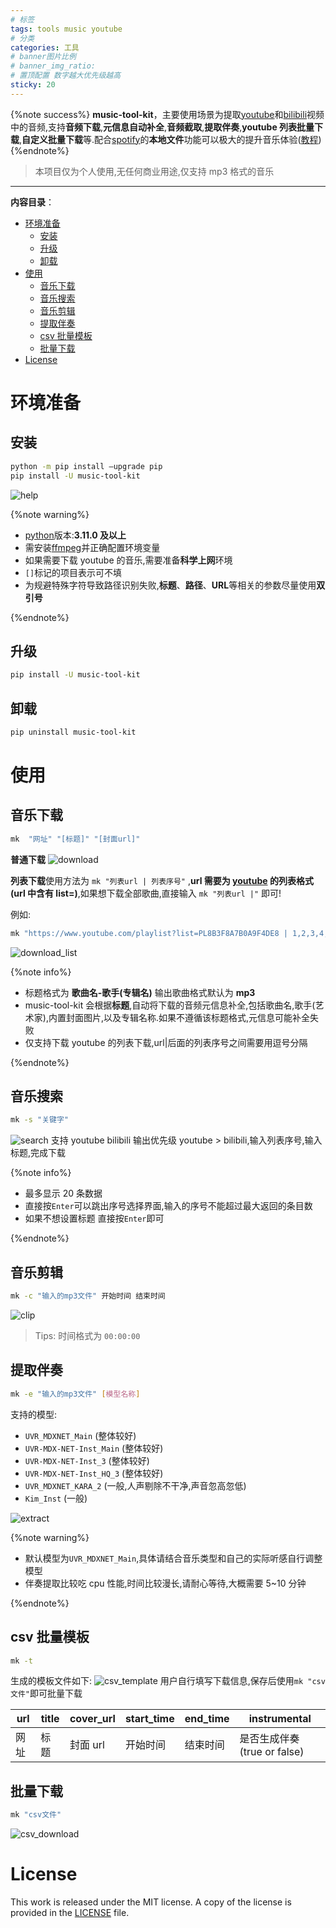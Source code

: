 ```yaml
---
# 标签
tags: tools music youtube
# 分类
categories: 工具
# banner图片比例
# banner_img_ratio:
# 置顶配置 数字越大优先级越高
sticky: 20
---
```


{%note  success%}
**music-tool-kit**，主要使用场景为提取[youtube](https://www.youtube.com)和[bilibili](https://www.bilibili.com)视频中的音频,支持**音频下载**,**元信息自动补全**,**音频截取**,**提取伴奏**,**youtube 列表批量下载**,**自定义批量下载**等.配合[spotify](https://open.spotify.com)的**本地文件**功能可以极大的提升音乐体验([教程](https://www.bilibili.com/video/BV1VL411T7mp/?vd_source=04c6a0d121b6fb871e3d3c0a2554b29b))
{%endnote%}

> 本项目仅为个人使用,无任何商业用途,仅支持 mp3 格式的音乐

---

**内容目录**：

- [环境准备](#环境准备)
  - [安装](#安装)
  - [升级](#升级)
  - [卸载](#卸载)
- [使用](#使用)
  - [音乐下载](#音乐下载)
  - [音乐搜索](#音乐搜索)
  - [音乐剪辑](#音乐剪辑)
  - [提取伴奏](#提取伴奏)
  - [csv 批量模板](#csv-批量模板)
  - [批量下载](#批量下载)
- [License](#license)

# 环境准备

## 安装

```bash
python -m pip install –upgrade pip
pip install -U music-tool-kit
```

![help](https://raw.githubusercontent.com/nichuanfang/music-tool-kit/main/example/help.png)

{%note warning%}

- [python](https://www.python.org/)版本:**3.11.0 及以上**
- 需安装[ffmpeg](https://ffmpeg.org/)并正确配置环境变量
- 如果需要下载 youtube 的音乐,需要准备**科学上网**环境
- `[]`标记的项目表示可不填
- 为规避特殊字符导致路径识别失败,**标题**、**路径**、**URL**等相关的参数尽量使用**双引号**

{%endnote%}

## 升级

```bash
pip install -U music-tool-kit
```

## 卸载

```bash
pip uninstall music-tool-kit
```

# 使用

## 音乐下载

```bash
mk  "网址" "[标题]" "[封面url]"

```

**普通下载**
![download](https://raw.githubusercontent.com/nichuanfang/music-tool-kit/main/example/download.png)

**列表下载**使用方法为 `mk "列表url | 列表序号"` ,**url 需要为 [youtube](https://www.youtube.com) 的列表格式(url 中含有 list=)**,如果想下载全部歌曲,直接输入 `mk "列表url |"` 即可!

例如:

```bash
mk "https://www.youtube.com/playlist?list=PL8B3F8A7B0A9F4DE8 | 1,2,3,4,5"
```

![download_list](https://raw.githubusercontent.com/nichuanfang/music-tool-kit/main/example/batch_download.png)

{%note info%}

- 标题格式为 **歌曲名-歌手(专辑名)** 输出歌曲格式默认为 **mp3**
- music-tool-kit 会根据**标题**,自动将下载的音频元信息补全,包括歌曲名,歌手(艺术家),内置封面图片,以及专辑名称.如果不遵循该标题格式,元信息可能补全失败
- 仅支持下载 youtube 的列表下载,url|后面的列表序号之间需要用逗号分隔

{%endnote%}

## 音乐搜索

```bash
mk -s "关键字"
```

![search](https://raw.githubusercontent.com/nichuanfang/music-tool-kit/main/example/search.png)
支持 youtube bilibili 输出优先级 youtube > bilibili,输入列表序号,输入标题,完成下载

{%note info%}

- 最多显示 20 条数据
- 直接按`Enter`可以跳出序号选择界面,输入的序号不能超过最大返回的条目数
- 如果不想设置标题 直接按`Enter`即可

{%endnote%}

## 音乐剪辑

```bash
mk -c "输入的mp3文件" 开始时间 结束时间
```

![clip](https://raw.githubusercontent.com/nichuanfang/music-tool-kit/main/example/clip.png)

> Tips: 时间格式为 `00:00:00`

## 提取伴奏

```bash
mk -e "输入的mp3文件" [模型名称]
```

支持的模型:

- `UVR_MDXNET_Main` (整体较好)
- `UVR-MDX-NET-Inst_Main` (整体较好)
- `UVR-MDX-NET-Inst_3` (整体较好)
- `UVR-MDX-NET-Inst_HQ_3` (整体较好)
- `UVR_MDXNET_KARA_2` (一般,人声剔除不干净,声音忽高忽低)
- `Kim_Inst` (一般)

![extract](https://raw.githubusercontent.com/nichuanfang/music-tool-kit/main/example/inst.png)

{%note warning%}

- 默认模型为`UVR_MDXNET_Main`,具体请结合音乐类型和自己的实际听感自行调整模型
- 伴奏提取比较吃 cpu 性能,时间比较漫长,请耐心等待,大概需要 5~10 分钟

{%endnote%}

## csv 批量模板

```bash
mk -t
```

生成的模板文件如下:
![csv_template](https://raw.githubusercontent.com/nichuanfang/music-tool-kit/main/example/csv_template.png)
用户自行填写下载信息,保存后使用`mk "csv文件"`即可批量下载

| url  | title | cover_url | start_time | end_time | instrumental                |
| ---- | ----- | --------- | ---------- | -------- | --------------------------- |
| 网址 | 标题  | 封面 url  | 开始时间   | 结束时间 | 是否生成伴奏(true or false) |

## 批量下载

```bash
mk "csv文件"
```

![csv_download](https://raw.githubusercontent.com/nichuanfang/music-tool-kit/main/example/csv_download.png)

# License

This work is released under the MIT license. A copy of the license is provided in the [LICENSE](https://raw.githubusercontent.com/nichuanfang/music-tool-kit/main/LICENSE) file.
